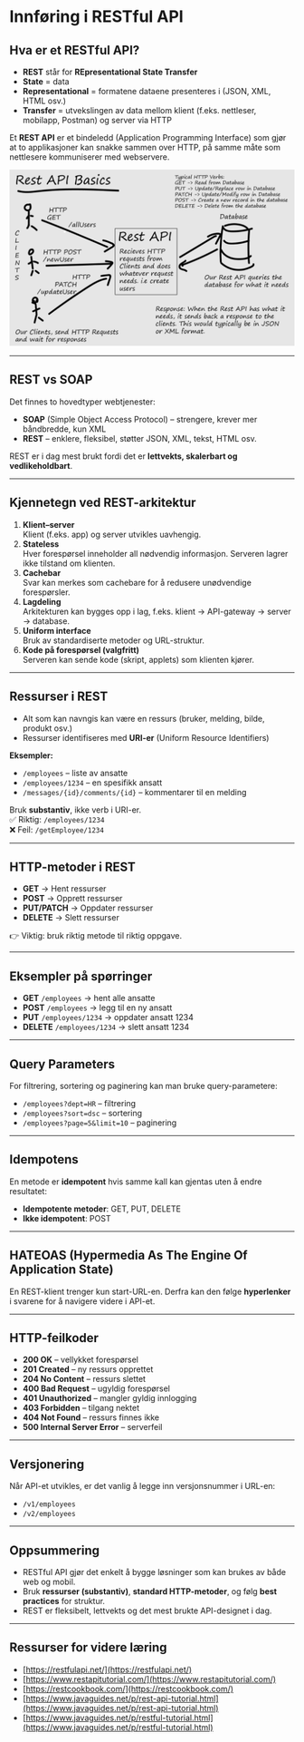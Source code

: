 # Innføring i RESTful API

## Hva er et RESTful API?

- **REST** står for **REpresentational State Transfer**
- **State** = data  
- **Representational** = formatene dataene presenteres i (JSON, XML, HTML osv.)  
- **Transfer** = utvekslingen av data mellom klient (f.eks. nettleser, mobilapp, Postman) og server via HTTP  

Et **REST API** er et bindeledd (Application Programming Interface) som gjør at to applikasjoner kan snakke sammen over HTTP, på samme måte som nettlesere kommuniserer med webservere.

![1755429520928](image/rest-api-intro/1755429520928.png)

---
<div style="page-break-after: always;"></div>

## REST vs SOAP

Det finnes to hovedtyper webtjenester:
- **SOAP** (Simple Object Access Protocol) – strengere, krever mer båndbredde, kun XML
- **REST** – enklere, fleksibel, støtter JSON, XML, tekst, HTML osv.  

REST er i dag mest brukt fordi det er **lettvekts, skalerbart og vedlikeholdbart**.

---

## Kjennetegn ved REST-arkitektur

1. **Klient–server**  
   Klient (f.eks. app) og server utvikles uavhengig.
2. **Stateless**  
   Hver forespørsel inneholder all nødvendig informasjon. Serveren lagrer ikke tilstand om klienten.
3. **Cachebar**  
   Svar kan merkes som cachebare for å redusere unødvendige forespørsler.
4. **Lagdeling**  
   Arkitekturen kan bygges opp i lag, f.eks. klient → API-gateway → server → database.
5. **Uniform interface**  
   Bruk av standardiserte metoder og URL-struktur.
6. **Kode på forespørsel (valgfritt)**  
   Serveren kan sende kode (skript, applets) som klienten kjører.

---
<div style="page-break-after: always;"></div>

## Ressurser i REST

- Alt som kan navngis kan være en ressurs (bruker, melding, bilde, produkt osv.)
- Ressurser identifiseres med **URI-er** (Uniform Resource Identifiers)

**Eksempler:**
- `/employees` – liste av ansatte  
- `/employees/1234` – en spesifikk ansatt  
- `/messages/{id}/comments/{id}` – kommentarer til en melding  

Bruk **substantiv**, ikke verb i URI-er.  
✅ Riktig: `/employees/1234`  
❌ Feil: `/getEmployee/1234`

---

## HTTP-metoder i REST

- **GET** → Hent ressurser  
- **POST** → Opprett ressurser  
- **PUT/PATCH** → Oppdater ressurser  
- **DELETE** → Slett ressurser  

👉 Viktig: bruk riktig metode til riktig oppgave.

---

## Eksempler på spørringer

- **GET** `/employees` → hent alle ansatte  
- **POST** `/employees` → legg til en ny ansatt  
- **PUT** `/employees/1234` → oppdater ansatt 1234  
- **DELETE** `/employees/1234` → slett ansatt 1234  

---

## Query Parameters

For filtrering, sortering og paginering kan man bruke query-parametere:
- `/employees?dept=HR` – filtrering  
- `/employees?sort=dsc` – sortering  
- `/employees?page=5&limit=10` – paginering  

---

## Idempotens

En metode er **idempotent** hvis samme kall kan gjentas uten å endre resultatet:
- **Idempotente metoder**: GET, PUT, DELETE  
- **Ikke idempotent**: POST  

---

## HATEOAS (Hypermedia As The Engine Of Application State)

En REST-klient trenger kun start-URL-en. Derfra kan den følge **hyperlenker** i svarene for å navigere videre i API-et.

---

## HTTP-feilkoder

- **200 OK** – vellykket forespørsel  
- **201 Created** – ny ressurs opprettet  
- **204 No Content** – ressurs slettet  
- **400 Bad Request** – ugyldig forespørsel  
- **401 Unauthorized** – mangler gyldig innlogging  
- **403 Forbidden** – tilgang nektet  
- **404 Not Found** – ressurs finnes ikke  
- **500 Internal Server Error** – serverfeil  

---

## Versjonering

Når API-et utvikles, er det vanlig å legge inn versjonsnummer i URL-en:  
- `/v1/employees`  
- `/v2/employees`

---

## Oppsummering

- RESTful API gjør det enkelt å bygge løsninger som kan brukes av både web og mobil.  
- Bruk **ressurser (substantiv)**, **standard HTTP-metoder**, og følg **best practices** for struktur.  
- REST er fleksibelt, lettvekts og det mest brukte API-designet i dag.

---

## Ressurser for videre læring

- [https://restfulapi.net/](https://restfulapi.net/)  
- [https://www.restapitutorial.com/](https://www.restapitutorial.com/)  
- [https://restcookbook.com/](https://restcookbook.com/)  
- [https://www.javaguides.net/p/rest-api-tutorial.html](https://www.javaguides.net/p/rest-api-tutorial.html)  
- [https://www.javaguides.net/p/restful-tutorial.html](https://www.javaguides.net/p/restful-tutorial.html)  
